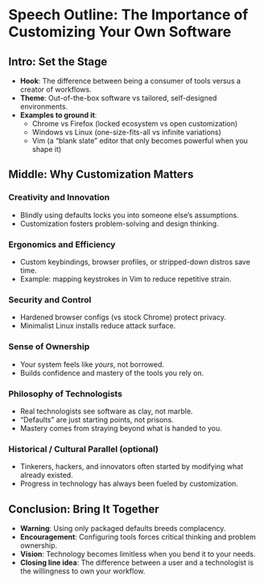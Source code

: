 # Speech Outline: The Importance of Customizing Your Own Software

## Intro: Set the Stage

- **Hook**: The difference between being a consumer of tools versus a creator of workflows.  
- **Theme**: Out-of-the-box software vs tailored, self-designed environments.  
- **Examples to ground it**:  
  - Chrome vs Firefox (locked ecosystem vs open customization)  
  - Windows vs Linux (one-size-fits-all vs infinite variations)  
  - Vim (a “blank slate” editor that only becomes powerful when you shape it)  

## Middle: Why Customization Matters

### Creativity and Innovation
- Blindly using defaults locks you into someone else’s assumptions.  
- Customization fosters problem-solving and design thinking.  

### Ergonomics and Efficiency
- Custom keybindings, browser profiles, or stripped-down distros save time.  
- Example: mapping keystrokes in Vim to reduce repetitive strain.  

### Security and Control
- Hardened browser configs (vs stock Chrome) protect privacy.  
- Minimalist Linux installs reduce attack surface.  

### Sense of Ownership
- Your system feels like *yours*, not borrowed.  
- Builds confidence and mastery of the tools you rely on.  

### Philosophy of Technologists
- Real technologists see software as clay, not marble.  
- “Defaults” are just starting points, not prisons.  
- Mastery comes from straying beyond what is handed to you.  

### Historical / Cultural Parallel (optional)
- Tinkerers, hackers, and innovators often started by modifying what already existed.  
- Progress in technology has always been fueled by customization.  

## Conclusion: Bring It Together

- **Warning**: Using only packaged defaults breeds complacency.  
- **Encouragement**: Configuring tools forces critical thinking and problem ownership.  
- **Vision**: Technology becomes limitless when you bend it to your needs.  
- **Closing line idea**: The difference between a user and a technologist is the willingness to own your workflow.  
